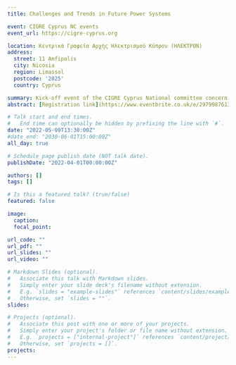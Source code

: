 ```yaml
---
title: Challenges and Trends in Future Power Systems

event: CIGRE Cyprus NC events
event_url: https://cigre-cyprus.org

location: Κεντρικά Γραφεία Αρχής Ηλεκτρισμού Κύπρου (ΗΛΕΚΤΡΟΝ) 
address:
  street: 11 Amfipolis
  city: Nicosia
  region: Limassol
  postcode: '2025'
  country: Cyprus

summary: Kick-off event of the CIGRE Cyprus National committee concerning Challenges and Trends in Future Power Systems.
abstract: [Registration link](https://www.eventbrite.co.uk/e/297998761317/)

# Talk start and end times.
#   End time can optionally be hidden by prefixing the line with `#`.
date: "2022-05-09T13:30:00Z"
#date_end: "2030-06-01T15:00:00Z"
all_day: true

# Schedule page publish date (NOT talk date).
publishDate: "2022-04-01T00:00:00Z"

authors: []
tags: []

# Is this a featured talk? (true/false)
featured: false

image:
  caption: 
  focal_point: 

url_code: ""
url_pdf: ""
url_slides: ""
url_video: ""

# Markdown Slides (optional).
#   Associate this talk with Markdown slides.
#   Simply enter your slide deck's filename without extension.
#   E.g. `slides = "example-slides"` references `content/slides/example-slides.md`.
#   Otherwise, set `slides = ""`.
slides:

# Projects (optional).
#   Associate this post with one or more of your projects.
#   Simply enter your project's folder or file name without extension.
#   E.g. `projects = ["internal-project"]` references `content/project/deep-learning/index.md`.
#   Otherwise, set `projects = []`.
projects:
---
```



